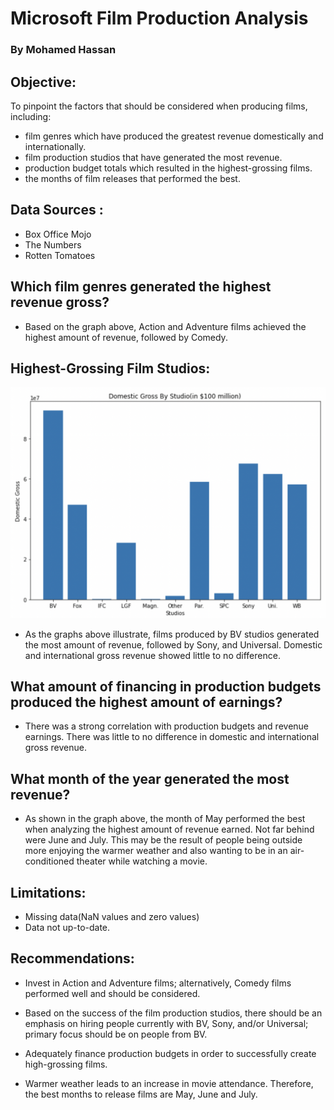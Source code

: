 # Microsoft Film Production Analysis


### By Mohamed Hassan



## Objective:

To pinpoint the factors that should be considered when producing films, including:

* film genres which have produced the greatest revenue domestically and internationally. 
* film production studios that have generated the most revenue.
* production budget totals which resulted in the highest-grossing films.
* the months of film releases that performed the best.



## Data Sources :

* Box Office Mojo
* The Numbers
* Rotten Tomatoes


## Which film genres generated the highest revenue gross?



* Based on the graph above, Action and Adventure films achieved the highest amount of revenue, followed by Comedy.


## Highest-Grossing Film Studios:

<img src="Domestic Gross Studio Bar Graph.png" width="700">

* As the graphs above illustrate, films produced by BV studios generated the most amount of revenue, followed by Sony, and Universal. Domestic and international gross revenue showed little to no difference.


## What amount of financing in production budgets produced the highest amount of earnings?


* There was a strong correlation with production budgets and revenue earnings. There was little to no difference in domestic and international gross revenue.



## What month of the year generated the most revenue?

* As shown in the graph above, the month of May performed the best when analyzing the highest amount of revenue earned. Not far behind were June and July. This may be the result of people being outside more enjoying the warmer weather and also wanting to be in an air-conditioned theater while watching a movie.


## Limitations:

* Missing data(NaN values and zero values)
* Data not up-to-date.


## Recommendations:

* Invest in Action and Adventure films; alternatively, Comedy films performed well and should be considered.

* Based on the success of the film production studios, there should be an emphasis on hiring people currently with BV, Sony, and/or Universal; primary focus should be on people from BV.

* Adequately finance production budgets in order to successfully create high-grossing films.

* Warmer weather leads to an increase in movie attendance. Therefore, the best months to release films are May, June and July.


